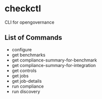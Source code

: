 # checkctl

CLI for opengovernance

## List of Commands

- configure
- get benchmarks
- get compliance-summary-for-benchmark 
- get compliance-summary-for-integration
- get controls 
- get jobs
- get job-details
- run compliance
- run discovery

